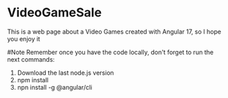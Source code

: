 # VideoGameSale
This is a web page about a Video Games created with Angular 17, so I hope you enjoy it

#Note
Remember once you have the code locally, don't forget to run the next commands:
1. Download the last node.js version
2. npm install
3. npn install -g @angular/cli
